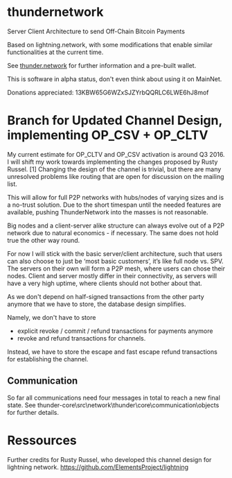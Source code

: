 # thundernetwork

Server Client Architecture to send Off-Chain Bitcoin Payments

Based on lightning.network, with some modifications that enable similar functionalities at the current time.

See [thunder.network](http://thunder.network) for further information and a pre-built wallet. 

This is software in alpha status, don't even think about using it on MainNet.

Donations appreciated:
	13KBW65G6WZxSJZYrbQQRLC6LWE6hJ8mof

# Branch for Updated Channel Design, implementing OP_CSV + OP_CLTV

My current estimate for OP_CLTV and OP_CSV activation is around Q3 2016. I will shift my work towards implementing the changes proposed by Rusty Russel. [1] Changing the design of the channel is trivial, but there are many unresolved problems like routing that are open for discussion on the mailing list.

This will allow for full P2P networks with hubs/nodes of varying sizes and is a no-trust solution. Due to the short timespan until the needed features are available, pushing ThunderNetwork into the masses is not reasonable.

Big nodes and a client-server alike structure can always evolve out of a P2P network due to natural economics - if necessary. The same does not hold true the other way round.

For now I will stick with the basic server/client architecture, such that users can also choose to just be ‘most basic customers’, it’s like full node vs. SPV. The servers on their own will form a P2P mesh, where users can chose their nodes. Client and server mostly differ in their connectivity, as servers will have a very high uptime, where clients should not bother about that.


As we don't depend on half-signed transactions from the other party anymore that we have to store, the database design simplifies. 

Namely, we don't have to store 
- explicit revoke / commit / refund transactions for payments anymore
- revoke and refund transactions for channels.

Instead, we have to store the escape and fast escape refund transactions for establishing the channel. 


## Communication

So far all communications need four messages in total to reach a new final state. See thunder-core\src\network\thunder\core\communication\objects for further details.


# Ressources

Further credits for Rusty Russel, who developed this channel design for lightning network.
https://github.com/ElementsProject/lightning
